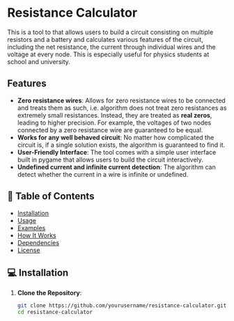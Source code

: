 # Resistance Calculator

This is a tool to that allows users to build a circuit consisting on multiple resistors and a battery and calculates various features of the circuit, including the net resistance, the current through individual wires and the voltage at every node. This is
especially useful for physics students at school and university.

## Features

- **Zero resistance wires**: Allows for zero resistance wires to be connected and treats them as such, i.e. algorithm does not treat zero resistances as extremely small resistances. Instead, they are treated as **real zeros**, leading to higher precision. For example, the voltages of two nodes connected by a zero resistance wire are guaranteed to be equal.
- **Works for any well behaved circuit**: No matter how complicated the circuit is, if
a single solution exists, the algorithm is guaranteed to find it.
- **User-Friendly Interface**: The tool comes with a simple user interface built in pygame that allows users to build the circuit interactively.
- **Undefined current and infinite current detection**: The algorithm can detect whether the current in a wire is infinite or undefined.

## 📝 Table of Contents

- [Installation](#installation)
- [Usage](#usage)
- [Examples](#examples)
- [How It Works](#how-it-works)
- [Dependencies](#dependencies)
- [License](#license)

## 💻 Installation

1. **Clone the Repository**:

   ```bash
   git clone https://github.com/yourusername/resistance-calculator.git
   cd resistance-calculator
